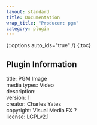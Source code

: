 ```yaml
---
layout: standard
title: Documentation
wrap_title: "Producer: pgm"
category: plugin
---
```

{::options auto_ids="true" /}
{:toc}

## Plugin Information

title: PGM Image  
media types:
Video  
description:   
version: 1  
creator: Charles Yates  
copyright: Visual Media FX ?  
license: LGPLv2.1  
